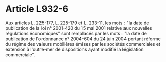 # Article L932-6

Aux articles L. 225-177, L. 225-179 et L. 233-11, les mots : "la date de publication de la loi n° 2001-420 du 15 mai 2001 relative aux nouvelles régulations économiques" sont remplacés par les mots : "la date de publication de l'ordonnance n° 2004-604  du 24 juin 2004 portant réforme du régime des valeurs mobilières émises par les sociétés commerciales et extension à l'outre-mer de dispositions ayant modifié la législation commerciale".
